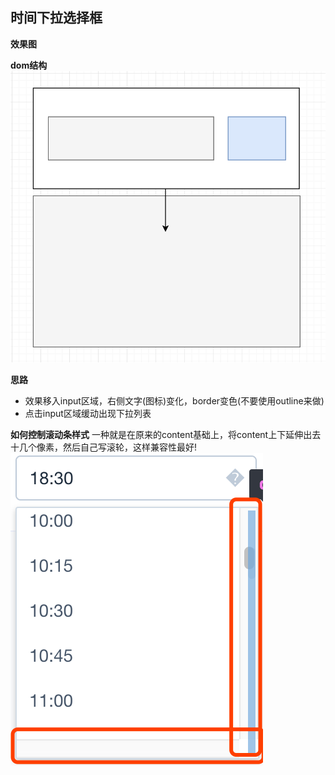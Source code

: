 ## 时间下拉选择框
**效果图**


**dom结构**
![dom](../images/time-picker.png)

**思路**
- 效果移入input区域，右侧文字(图标)变化，border变色(不要使用outline来做)
- 点击input区域缓动出现下拉列表

**如何控制滚动条样式**
一种就是在原来的content基础上，将content上下延伸出去十几个像素，然后自己写滚轮，这样兼容性最好!
![dom](../images/picker1.png)